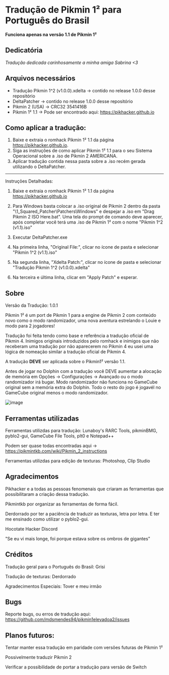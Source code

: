 # Tradução de Pikmin 1² para Português do Brasil
**Funciona apenas na versão 1.1 de Pikmin 1²**

Dedicatória
-----
*Tradução dedicada carinhosamente a minha amiga Sabrina <3*

Arquivos necessários
-----
- Tradução Pikmin 1^2  (v1.0.0).xdelta -> contido no release 1.0.0 desse repositório
- DeltaPatcher -> contido no release 1.0.0 desse repositório
- Pikmin 2 (USA) -> CRC32 3541416B
- Pikmin 1² 1.1 -> Pode ser encontrado aqui: https://pikhacker.github.io

Como aplicar a tradução:
-----
1. Baixe e extraia o romhack Pikmin 1² 1.1 da página https://pikhacker.github.io.
2. Siga as instruções de como aplicar Pikmin 1² 1.1 para o seu Sistema Operacional sobre a .iso de Pikmin 2 AMERICANA.
3. Aplicar tradução contida nessa pasta sobre a .iso recém gerada utilizando o DeltaPatcher.
-----
Instruções Detalhadas:

1. Baixe e extraia o romhack Pikmin 1² 1.1 da página https://pikhacker.github.io

2. Para Windows basta colocar a .iso original de Pikmin 2 dentro da pasta "\1_Squared_Patcher\Patchers\Windows" e despejar a .iso em "Drag Pikmin 2 ISO Here.bat". Uma tela do prompt de comando deve aparecer, após completar você terá uma .iso de Pikmin 1² com o nome "Pikmin 1^2 (v1.1).iso"
																																	 
3. Executar DeltaPatcher.exe

4. Na primeira linha, "Original File:", clicar no ícone de pasta  e selecionar "Pikmin 1^2 (v1.1).iso"

5. Na segunda linha, "Xdelta Patch:", clicar no ícone de pasta e selecionar "Tradução Pikmin 1^2  (v1.0.0).xdelta"

6. Na terceira e última linha, clicar em "Apply Patch" e esperar.

Sobre
-----
Versão da Tradução: 1.0.1

Pikmin 1² é um port de Pikmin 1 para a engine de Pikmin 2 com conteúdo novo como o modo randomizador, uma nova aventura estrelando o Louie e modo para 2 jogadores!

Tradução foi feita tendo como base e referência a tradução oficial de Pikmin 4. Inimigos originais introduzidos pelo romhack e inimigos que não receberam uma tradução por não aparecerem no Pikmin 4 eu usei uma lógica de nomeação similar a tradução oficial de Pikmin 4.

																					 
																														 
																												 
A tradução **DEVE** ser aplicada sobre o Pikmin1² versão 1.1.
																												   

Antes de jogar no Dolphin com a tradução você DEVE aumentar a alocação de memória em Opções -> Configurações -> Avançado ou o modo randomizador irá bugar. Modo randomizador não funciona no GameCube original sem a memória extra do Dolphin. Todo o resto do jogo é jogavél no GameCube original menos o modo randomizador.
																																									  

![image](https://github.com/user-attachments/assets/bf9fa099-a547-43f9-be19-1bb31baf1790)



Ferramentas utilizadas
-----

Ferramentas utilizdas para tradução: Lunaboy's RARC Tools, pikminBMG, pyblo2-gui, GameCube File Tools, plt0 e Notepad++

Podem ser quase todas encontradas aqui -> https://pikmintkb.com/wiki/Pikmin_2_instructions

Ferramentas utilizdas para edição de texturas: Photoshop, Clip Studio

Agradecimentos
-----
Pikhacker e a todas as pessoas fenomenais que criaram as ferramentas que possibilitaram a criação dessa tradução.

Pikmintkb por organizar as ferramentas de forma fácil.

Derdorrado por ter a paciência de traduzir as texturas, letra por letra. E ter me ensinado como utilizar o pyblo2-gui.

Hocotate Hacker Discord

"Se eu vi mais longe, foi porque estava sobre os ombros de gigantes”

Créditos
-----
Tradução geral para o Português do Brasil: Grisi

Tradução de texturas: Derdorrado

Agradecimentos Especiais: Tover e meu irmão


Bugs
-----

										  
Reporte bugs, ou erros de tradução aqui:
https://github.com/mdsmendes94/pikmin1elevadoa2/issues									  

Planos futuros:
-----
Tentar manter essa tradução em paridade com versões futuras de Pikmin 1²

Possivelmente traduzir Pikmin 2

Verificar a possibilidade de portar a tradução para versão de Switch
